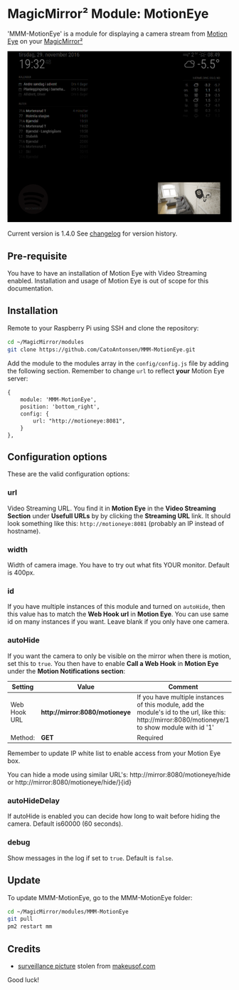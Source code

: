 # MagicMirror² Module: MotionEye
'MMM-MotionEye' is a module for displaying a camera stream from [Motion Eye](https://github.com/ccrisan/motioneye) on your [MagicMirror²](https://magicmirror.builders/)

![Example](example.png) 

Current version is 1.4.0 See [changelog](CHANGELOG.md "Version history") for version history.

## Pre-requisite

You have to have an installation of Motion Eye with Video Streaming enabled. Installation and usage of Motion Eye is out of scope for this documentation.

## Installation

Remote to your Raspberry Pi using SSH and clone the repository:

````bash
cd ~/MagicMirror/modules
git clone https://github.com/CatoAntonsen/MMM-MotionEye.git
````

Add the module to the modules array in the `config/config.js` file by adding the following section. Remember to change `url` to reflect **your** Motion Eye server:
```
{
	module: 'MMM-MotionEye',
	position: 'bottom_right',
	config: {
		url: "http://motioneye:8081",
	}
},
```

## Configuration options

These are the valid configuration options:

### **url**
Video Streaming URL. You find it in **Motion Eye** in the **Video Streaming Section** under **Usefull URLs** by by clicking the **Streaming URL** link.
It should look something like this: `http://motioneye:8081` (probably an IP instead of hostname).

### **width**
Width of camera image. You have to try out what fits YOUR monitor.
Default is 400px.

### **id**
If you have multiple instances of this module and turned on `autoHide`, then this value has to match the **Web Hook url** in **Motion Eye**.
You can use same id on many instances if you want. 
Leave blank if you only have one camera.

### **autoHide**
If you want the camera to only be visible on the mirror when there is motion, set this to `true`. 
You then have to enable **Call a Web Hook** in **Motion Eye** under the **Motion Notifications section**: 

 Setting | Value | Comment
 ---|---|---
 Web Hook URL | **http://mirror:8080/motioneye** | If you have multiple instances of this module, add the module's id to the url, like this: http://mirror:8080/motioneye/1 to show module with id '1'  |
 Method: | **GET** | Required |

Remember to update IP white list to enable access from your Motion Eye box.

You can hide a mode using similar URL's: http://mirror:8080/motioneye/hide or http://mirror:8080/motioneye/hide/}{id}

### **autoHideDelay**
If autoHide is enabled you can decide how long to wait before hiding the camera.
Default is60000 (60 seconds).

### **debug**
Show messages in the log if set to `true`. Default is `false`.

## Update

To update MMM-MotionEye, go to the MMM-MotionEye folder:
````bash
cd ~/MagicMirror/modules/MMM-MotionEye
git pull
pm2 restart mm
````


## Credits

- [surveillance  picture](http://cdn.makeuseof.com/wp-content/uploads/2015/06/creative-security-camera-intro-670x335.jpg?004f0d) stolen from [makeusof.com](http://www.makeuseof.com/)

Good luck!

